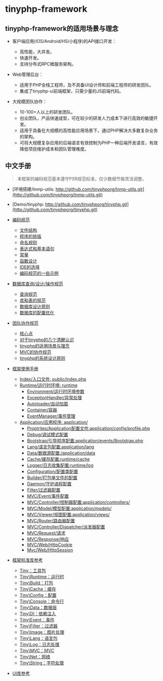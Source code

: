 tinyphp-framework
====


tinyphp-framework的适用场景与理念
---- 
* 客户端应用(IOS/Android/H5/小程序)的API接口开发：
    * 高性能，大并发。
    * 快速开发。
    * 支持分布式RPC微服务架构。
    
*  Web管理后台：
    * 适用于PHP全栈工程师，及不具备UI设计师和前端工程师的研发团队。
    * 集成了tinyphp-ui前端框架，只需少量的JS前端代码。 
    
* 大规模团队协作：
    * 10-100+人以上的研发团队。
    * 创业团队，产品快速成型，可在较少的研发人力成本下进行高效的敏捷开发。
    * 适用于具备在大规模的高性能应用场景下，通过PHP解决大多数复杂业务的架构。
    * 可将大规模复杂应用的后端语言有效控制为PHP一种后端开发语言，有效降低项目维护成本和团队管理难度。   
 
中文手册
---- 
> 本框架的编码规范基本遵守PSR规范标准，仅少数细节做灵活调整。
* [环境搭建/lnmp-utils: http://github.com/tinyphporg/lnmp-utils.git](http://github.com/tinyphporg/lnmp-utils.git)
* [Demo/tinyphp: http://github.com/tinyphporg/tinyphp.git](http://github.com/tinyphporg/tinyphp.git)
* [编码规范](https://github.com/tinyphporg/tinyphp-docs/tree/master/docs/coding)
  + [文件结构](https://github.com/tinyphporg/tinyphp-docs/blob/master/docs/coding/file_001.md)   
  + [程序的排版](https://github.com/tinyphporg/tinyphp-docs/blob/master/docs/coding/program_typesetting_002.md)    
  + [命名规则](https://github.com/tinyphporg/tinyphp-docs/blob/master/docs/coding/rules_003.md)  
  + [表达式和基本语句](https://github.com/tinyphporg/tinyphp-docs/blob/master/docs/coding/expression_004.md)  
  + [常量](https://github.com/tinyphporg/tinyphp-docs/blob/master/docs/coding/constant_005.md)  
  + [函数设计](https://github.com/tinyphporg/tinyphp-docs/blob/master/docs/coding/function_006.md)  
  + [IDE的选择](https://github.com/tinyphporg/tinyphp-docs/blob/master/docs/coding/ide_007.md)  
  + [编码规范的一些示例](https://github.com/tinyphporg/tinyphp-docs/blob/master/docs/coding/example_008.md)  
* [数据库查询/设计/操作规范](https://github.com/tinyphporg/tinyphp-docs/tree/master/docs/sql)
  + [查询规范](https://github.com/tinyphporg/tinyphp-docs/blob/master/docs/sql/select_001.md)
  + [库和表的规范](https://github.com/tinyphporg/tinyphp-docs/blob/master/docs/sql/dbtable_002.md)
  + [数据库设计原则](https://github.com/tinyphporg/tinyphp-docs/blob/master/docs/sql/design_003.md)
  + [数据库的配置优化](https://github.com/tinyphporg/tinyphp-docs/blob/master/docs/sql/optimization_004.md)
* [团队协作规范](https://github.com/tinyphporg/tinyphp-docs/tree/master/docs/team)
  + [核心点](https://github.com/tinyphporg/tinyphp-docs/edit/master/docs/team/README.md#%E6%A0%B8%E5%BF%83%E7%82%B9)
  + [对于tinyphp的几个清醒认识](https://github.com/tinyphporg/tinyphp-docs/edit/master/docs/team/README.md#%E5%AF%B9%E4%BA%8E%E6%A1%86%E6%9E%B6%E7%9A%84%E5%87%A0%E4%B8%AA%E6%B8%85%E9%86%92%E8%AE%A4%E8%AF%86)
  + [tinyphp的适用场景与理念](https://github.com/tinyphporg/tinyphp-docs/edit/master/docs/team/README.md#tinyphp%E7%9A%84%E9%80%82%E7%94%A8%E5%9C%BA%E6%99%AF%E4%B8%8E%E7%90%86%E5%BF%B5)
  + [MVC的协作规范](https://github.com/tinyphporg/tinyphp-docs/edit/master/docs/team/README.md#mvc%E7%9A%84%E5%8D%8F%E4%BD%9C%E8%A7%84%E8%8C%83)
  + [tinyphp的系统设计原则](https://github.com/tinyphporg/tinyphp-docs/edit/master/docs/team/README.md#tinyphp%E7%9A%84%E7%B3%BB%E7%BB%9F%E8%AE%BE%E8%AE%A1%E5%8E%9F%E5%88%99)
* [框架使用手册](https://github.com/tinyphporg/tinyphp-docs/blob/master/docs/manual/) 
   + [Index/入口文件:    public/index.php](https://github.com/tinyphporg/tinyphp-docs/blob/master/docs/manual/index.md)   
   + [Runtime/运行时环境: runtime](https://github.com/tinyphporg/tinyphp-docs/blob/master/docs/manual/runtime.md)    
      - [Environment/运行时环境参数](https://github.com/tinyphporg/tinyphp-docs/blob/master/docs/manual/runtime_env.md)  
      - [ExceptionHandler/异常处理](https://github.com/tinyphporg/tinyphp-docs/blob/master/docs/manual/runtime_exception.md)   
      - [Autoloader/自动加载](https://github.com/tinyphporg/tinyphp-docs/blob/master/docs/manual/runtime_autoloader.md)   
      - [Container/容器](https://github.com/tinyphporg/tinyphp-docs/blob/master/docs/manual/runtime_container.md)   
      - [EventManager/事件管理](https://github.com/tinyphporg/tinyphp-docs/blob/master/docs/manual/runtime_event.md)  
    + [Application/应用程序: application/](https://github.com/tinyphporg/tinyphp-docs/blob/master/docs/manual/application.md)   
      - [Proptrites/Application配置文件:application/config/profile.php](https://github.com/tinyphporg/tinyphp-docs/blob/master/docs/manual/profile.md)
      - [Debug/调试模式配置](https://github.com/tinyphporg/tinyphp-docs/blob/master/docs/manual/debug.md)
      - [Bootstrap/引导程序配置:application/events/Bootstrap.php](https://github.com/tinyphporg/tinyphp-docs/blob/master/docs/manual/bootstrap.md)
      - [Lang/语言包配置:application/lang](https://github.com/tinyphporg/tinyphp-docs/blob/master/docs/manual/lang.md)
      - [Data/数据源配置:/application/data](https://github.com/tinyphporg/tinyphp-docs/blob/master/docs/manual/data.md)
      - [Cache/缓存配置:runtime/cache](https://github.com/tinyphporg/tinyphp-docs/blob/master/docs/manual/cache.md)
      - [Logger/日志收集配置:runtime/log](https://github.com/tinyphporg/tinyphp-docs/blob/master/docs/manual/logger.md)
      - [Configuration/配置类配置](https://github.com/tinyphporg/tinyphp-docs/blob/master/docs/manual/configuration.md)
      - [Builder/打包单文件的配置](https://github.com/tinyphporg/tinyphp-docs/blob/master/docs/manual/builder.md)
      - [Daemon/守护进程配置](https://github.com/tinyphporg/tinyphp-docs/blob/master/docs/manual/daemon.md)
      - [Filter/过滤器配置](https://github.com/tinyphporg/tinyphp-docs/blob/master/docs/manual/filter.md)
      - [MVC/Event/事件配置](https://github.com/tinyphporg/tinyphp-docs/blob/master/docs/manual/mvc_event.md)
      - [MVC/Controller/控制器配置:application/controllers/](https://github.com/tinyphporg/tinyphp-docs/blob/master/docs/manual/mvc_controller.md)
      - [MVC/Model/模型配置:application/models/](https://github.com/tinyphporg/tinyphp-docs/blob/master/docs/manual/mvc_model.md)
      - [MVC/Viewer/视图配置:application/views/](https://github.com/tinyphporg/tinyphp-docs/blob/master/docs/manual/mvc_viewer.md)
      - [MVC/Router/路由器配置](https://github.com/tinyphporg/tinyphp-docs/blob/master/docs/manual/mvc_router.md)
      - [MVC/Controller/Dispatcher/派发器配置](https://github.com/tinyphporg/tinyphp-docs/blob/master/docs/manual/mvc_dispatcher.md)
      - [MVC/Request/请求](https://github.com/tinyphporg/tinyphp-docs/blob/master/docs/manual/mvc_request.md)
      - [MVC/Response/响应](https://github.com/tinyphporg/tinyphp-docs/blob/master/docs/manual/mvc_response.md)
      - [MVC/Web/HttpCookie](https://github.com/tinyphporg/tinyphp-docs/blob/master/docs/manual/mvc_cookie.md)
      - [Mvc/Web/HttpSession](https://github.com/tinyphporg/tinyphp-docs/blob/master/docs/manual/mvc_session.md)            
    
* [框架标准库参考](https://github.com/tinyphporg/tinyphp-docs/blob/master/docs/lib/)
    * [Tiny：工具包](https://github.com/tinyphporg/tinyphp-docs/blob/master/docs/lib/tiny.md)
    * [Tiny\Runtime：运行时](https://github.com/tinyphporg/tinyphp-docs/blob/master/docs/lib/runtime.md)
    * [Tiny\Build：打包](https://github.com/tinyphporg/tinyphp-docs/blob/master/docs/lib/build.md)
    * [Tiny\Cache：缓存](https://github.com/tinyphporg/tinyphp-docs/blob/master/docs/lib/cache.md)
    * [Tiny\Config：配置](https://github.com/tinyphporg/tinyphp-docs/blob/master/docs/lib/config.md)
    * [Tiny\Console：命令行](https://github.com/tinyphporg/tinyphp-docs/blob/master/docs/lib/console.md)
    * [Tiny\Data：数据层](https://github.com/tinyphporg/tinyphp-docs/blob/master/docs/lib/data.md)
    * [Tiny\DI：依赖注入](https://github.com/tinyphporg/tinyphp-docs/blob/master/docs/lib/di.md)
    * [Tiny\Event：事件](https://github.com/tinyphporg/tinyphp-docs/blob/master/docs/lib/event.md)
    * [Tiny\Filter：过滤器](https://github.com/tinyphporg/tinyphp-docs/blob/master/docs/lib/filter.md)   
    * [Tiny\Image：图片处理](https://github.com/tinyphporg/tinyphp-docs/blob/master/docs/lib/image.md)
    * [Tiny\Lang：语言包](https://github.com/tinyphporg/tinyphp-docs/blob/master/docs/lib/lang.md)
    * [Tiny\Log：日志处理](https://github.com/tinyphporg/tinyphp-docs/blob/master/docs/lib/log.md)
    * [Tiny\MVC：MVC](https://github.com/tinyphporg/tinyphp-docs/blob/master/docs/lib/mvc.md)
    * [Tiny\Net：网络](https://github.com/tinyphporg/tinyphp-docs/blob/master/docs/lib/net.md)
    * [Tiny\String：字符处理](https://github.com/tinyphporg/tinyphp-docs/blob/master/docs/lib/string.md) 
   
* [UI库参考](https://github.com/tinyphporg/tinyphp-docs/blob/master/docs/ui/)                     


